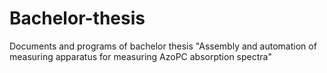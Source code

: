 # Bachelor-thesis
Documents and programs of bachelor thesis "Assembly and automation of measuring apparatus for measuring AzoPC absorption spectra"
